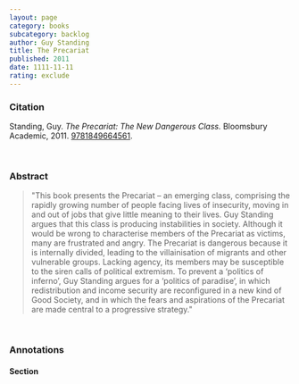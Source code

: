 ```yaml
---
layout: page
category: books
subcategory: backlog
author: Guy Standing
title: The Precariat
published: 2011
date: 1111-11-11
rating: exclude
---
```


### Citation

Standing, Guy. *The Precariat: The New Dangerous Class.* Bloomsbury Academic, 2011. [9781849664561](https://library.oapen.org/handle/20.500.12657/58691).

<br>

### Abstract

> "This book presents the Precariat – an emerging class, comprising the rapidly growing number of people facing lives of insecurity, moving in and out of jobs that give little meaning to their lives. Guy Standing argues that this class is producing instabilities in society. Although it would be wrong to characterise members of the Precariat as victims, many are frustrated and angry. The Precariat is dangerous because it is internally divided, leading to the villainisation of migrants and other vulnerable groups. Lacking agency, its members may be susceptible to the siren calls of political extremism. To prevent a ‘politics of inferno’, Guy Standing argues for a ‘politics of paradise’, in which redistribution and income security are reconfigured in a new kind of Good Society, and in which the fears and aspirations of the Precariat are made central to a progressive strategy."

<br>

### Annotations

#### Section

<br>
